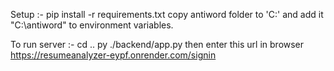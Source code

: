 Setup :-
pip install -r requirements.txt
copy antiword folder to 'C:\' and add it "C:\antiword" to environment variables.

To run server :-
cd .. 
py ./backend/app.py
then enter this url in browser 
https://resumeanalyzer-eypf.onrender.com/signin